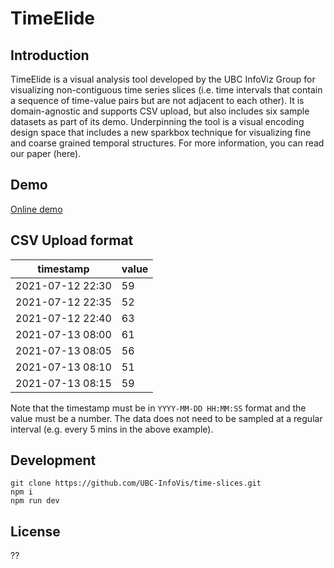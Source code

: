 # TimeElide

## Introduction

TimeElide is a visual analysis tool developed by the UBC InfoViz Group for visualizing non-contiguous time series slices (i.e. time intervals that contain a sequence of time-value pairs but are not adjacent to each other). It is domain-agnostic and supports CSV upload, but also includes six sample datasets as part of its demo. Underpinning the tool is a visual encoding design space that includes a new sparkbox technique for visualizing fine and coarse grained temporal structures. For more information, you can read our paper (here).

## Demo

[Online demo](http://www.cs.ubc.ca/group/infovis/time-elide/)

## CSV Upload format

| timestamp        | value |
| ---------------- | ----- |
| 2021-07-12 22:30 | 59    |
| 2021-07-12 22:35 | 52    |
| 2021-07-12 22:40 | 63    |
| 2021-07-13 08:00 | 61    |
| 2021-07-13 08:05 | 56    |
| 2021-07-13 08:10 | 51    |
| 2021-07-13 08:15 | 59    |

Note that the timestamp must be in `YYYY-MM-DD HH:MM:SS` format and the value must be a number. The data does not need to be sampled at a regular interval (e.g. every 5 mins in the above example).

## Development

```
git clone https://github.com/UBC-InfoVis/time-slices.git
npm i
npm run dev
```

## License

??
